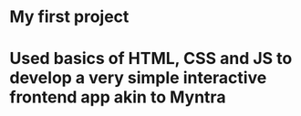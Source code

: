 # My first project
# Used basics of HTML, CSS and JS to develop a very simple interactive frontend app akin to Myntra
